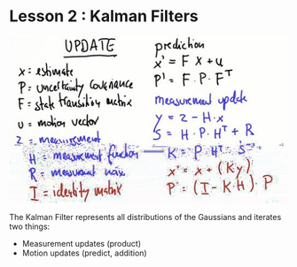 # Lesson 2 : Kalman Filters

![kalmanfilter-updates](../images/kalman-filter.jpeg)

The   Kalman   Filter   represents   all distributions   of   the   Gaussians   and  iterates two things:
* Measurement updates (product)
* Motion updates (predict, addition)

